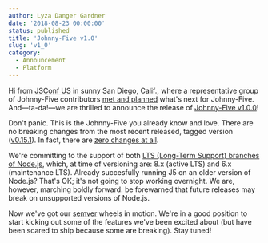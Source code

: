 ```yaml
---
author: Lyza Danger Gardner
date: '2018-08-23 00:00:00'
status: published
title: 'Johnny-Five v1.0'
slug: 'v1_0'
category:
  - Announcement
  - Platform
---
```


Hi from [JSConf US](https://2018.jsconf.us/) in sunny San Diego, Calif., where a representative group of Johnny-Five contributors [met and planned](https://github.com/rwaldron/johnny-five/issues/1463) what's next for Johnny-Five. And—ta-da!—we are thrilled to announce the release of [Johnny-Five v1.0.0](https://www.npmjs.com/package/johnny-five/v/1.0.0)!

Don't panic. This is the Johnny-Five you already know and love. There are no breaking changes from the most recent released, tagged version ([v0.15.1](https://github.com/rwaldron/johnny-five/releases/tag/v0.15.1)). In fact, there are [zero changes at all](https://github.com/rwaldron/johnny-five/releases/tag/v1.0.0).

We're committing to the support of both [LTS (Long-Term Support) branches of Node.js](https://github.com/nodejs/Release), which, at time of versioning are: 8.x (active LTS) and 6.x (maintenance LTS). Already succesfully running J5 on an older version of Node.js? That's OK; it's not going to stop working overnight. We are, however, marching boldly forward: be forewarned that future releases may break on unsupported versions of Node.js.

Now we've got our [semver](https://semver.org/) wheels in motion. We're in a good position to start kicking out some of the features we've been excited about (but have been scared to ship because some are breaking). Stay tuned!
